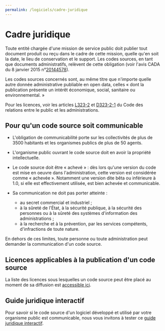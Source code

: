 ```yaml
---
permalink: /logiciels/cadre-juridique
---
```


# Cadre juridique

Toute entité chargée d'une mission de service public doit publier tout
document produit ou reçu dans le cadre de cette mission, quelle qu'en
soit la date, le lieu de conservation et le support.  Les codes
sources, en tant que documents administratifs, relèvent de cette
obligation (voir l'avis CADA du 8 janvier 2015 n°[20144578](http://cada.data.gouv.fr/20144578/)).

Les codes sources concernés sont, au même titre que n'importe quelle
autre donnée administrative publiable en open data, celles « dont la
publication présente un intérêt économique, social, sanitaire ou
environnemental. »

Pour les licences, voir les articles [L323-2](https://www.legifrance.gouv.fr/affichCodeArticle.do;jsessionid=BCCCCF5B5E15C3F6CABA0952E9B5A818.tplgfr21s_3?idArticle=LEGIARTI000033219073&cidTexte=LEGITEXT000031366350&dateTexte=20190307) et [D323-2-1](https://www.legifrance.gouv.fr/affichCodeArticle.do;jsessionid=6A856B120BAA63F8153E8D6C8CDF40D4.tplgfr21s_3?idArticle=LEGIARTI000034504991&cidTexte=LEGITEXT000031366350&dateTexte=20190307) du Code des
relations entre le public et les administrations.

## Pour qu'un code source soit communicable

-   L'obligation de communicabilité porte sur les collectivités de plus
    de 3500 habitants et les organismes publics de plus de 50 agents.

-   L'organisme public ouvrant le code source doit en avoir la propriété
    intellectuelle.

-   Le code source doit être « achevé » : dès lors qu'une version du
    code est mise en oeuvre dans l'administration, cette version est
    considérée comme « achevée ».  Notamment une version dite bêta ou
    inférieure à 1.0, si elle est effectivement utilisée, est bien
    achevée et communicable.

-   Sa communication ne doit pas porter atteinte :
    -   au secret commercial et industriel ;
    -   à la sûreté de l'État, à la sécurité publique, à la sécurité des
        personnes ou à la sûreté des systèmes d'information des
        administrations ;
    -   à la recherche et à la prévention, par les services compétents,
        d'infractions de toute nature.

En dehors de ces limites, toute personne ou toute administration peut
demander la communication d'un code source.

## Licences applicables à la publication d'un code source

La liste des licences sous lesquelles un code source peut être placé
au moment de sa diffusion est [accessible ici](https://www.data.gouv.fr/fr/licences).

## Guide juridique interactif

Pour savoir si le code source d'un logiciel développé et utilisé par
votre organisme public est communicable, nous vous invitons à tester
ce [guide juridique interactif](https://guide-juridique-logiciel-libre.etalab.gouv.fr/).

